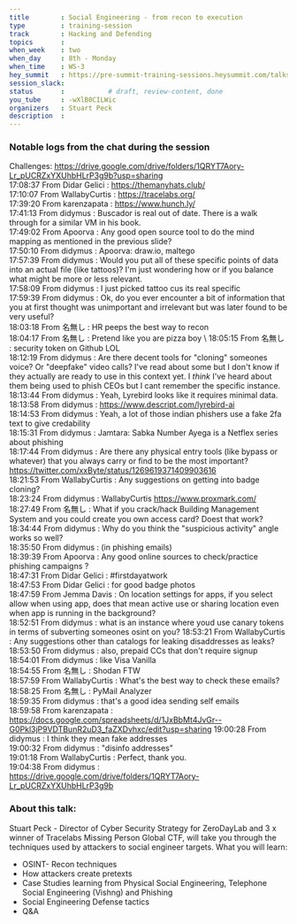 ```yaml
---
title        : Social Engineering - from recon to execution
type         : training-session
track        : Hacking and Defending
topics       : 
when_week    : two
when_day     : 8th - Monday
when_time    : WS-3
hey_summit   : https://pre-summit-training-sessions.heysummit.com/talks/social-engineering/
session_slack:
status       :           # draft, review-content, done
you_tube     : -wXlB0CILWic
organizers   : Stuart Peck
description  : 
---
```


### Notable logs from the chat during the session 

Challenges: https://drive.google.com/drive/folders/1QRYT7Aory-Lr_pUCRZxYXUhbHLrP3g9b?usp=sharing \
17:08:37	 From Didar Gelici : https://themanyhats.club/     \
17:10:07	 From WallabyCurtis : https://tracelabs.org/    \
17:39:20	 From karenzapata : https://www.hunch.ly/     \
17:41:13	 From didymus : Buscador is real out of date. There is a walk through for a similar VM in his book.  \
17:49:02	 From Apoorva : Any good open source tool to do the mind mapping as mentioned in the previous slide?  \
17:50:10	 From didymus : Apoorva: draw.io, maltego     \
17:57:39	 From didymus : Would you put all of these specific points of data into an actual file (like tattoos)? I'm just wondering how or if you balance what might be more or less relevant.    \
17:58:09	 From didymus : I just picked tattoo cus its real specific    \
17:59:39	 From didymus : Ok, do you ever encounter a bit of information that you at first thought was unimportant and irrelevant but was later found to be very useful?    \
18:03:18	 From 名無し : HR peeps the best way to recon   \
18:04:17	 From 名無し : Pretend like you are pizza boy   \ 
18:05:15	 From 名無し : security token on Github LOL     \
18:12:19	 From didymus : Are there  decent tools for "cloning" someones voice? Or "deepfake" video calls? I've read about some but I don't know if they actually are ready to use in this context yet. I *think* I've heard about them being used to phish CEOs but I cant remember the specific instance.    \
18:13:44	 From didymus : Yeah, Lyrebird looks like it requires minimal data.    \
18:13:58	 From didymus : https://www.descript.com/lyrebird-ai    \
18:14:53	 From didymus : Yeah, a lot of those indian phishers use a fake 2fa text to give credability    \
18:15:31	 From didymus : Jamtara: Sabka Number Ayega is a Netflex series about phishing    \
18:17:44	 From didymus : Are there any physical entry tools (like bypass or whatever) that you always carry or find to be the most important?   \
https://twitter.com/xxByte/status/1269619371409903616   \
18:21:53	 From WallabyCurtis : Any suggestions on getting into badge cloning?   \
18:23:24	 From didymus : WallabyCurtis https://www.proxmark.com/    \
18:27:49	 From 名無し : What if you crack/hack Building Management System and you could create you own access card? Doest that work?
18:34:44	 From didymus : Why do you think the "suspicious activity" angle works so well?    \
18:35:50	 From didymus : (in phishing emails)   \
18:39:39	 From Apoorva : Any good online sources to check/practice phishing campaigns ?     \
18:47:31	 From Didar Gelici : #firstdayatwork   \
18:47:53	 From Didar Gelici : for good badge photos   \
18:47:59	 From Jemma Davis : On location settings for apps, if you select allow when using app, does that mean active use or sharing location even when app is running in the background?  \
18:52:51	 From didymus : what is an instance where youd use canary tokens in terms of subverting someones osint on you?
18:53:21	 From WallabyCurtis : Any suggestions other than catalogs for leaking disaddresses as leaks?   \
18:53:50	 From didymus : also, prepaid CCs that don't require signup   \
18:54:01	 From didymus : like Visa Vanilla   \
18:54:55	 From 名無し : Shodan FTW    \
18:57:59	 From WallabyCurtis : What's the best way to check these emails?   \
18:58:25	 From 名無し : PyMail Analyzer   \
18:59:35	 From didymus : that's a good idea sending self emails   \
18:59:58	 From karenzapata : https://docs.google.com/spreadsheets/d/1JxBbMt4JvGr--G0Pkl3jP9VDTBunR2uD3_faZXDvhxc/edit?usp=sharing
19:00:28	 From didymus : I think they mean fake addresses   \
19:00:32	 From didymus : "disinfo addresses"   \
19:01:18	 From WallabyCurtis : Perfect, thank you.   \
19:04:38	 From didymus : https://drive.google.com/drive/folders/1QRYT7Aory-Lr_pUCRZxYXUhbHLrP3g9b   


### About this talk:

Stuart Peck - Director of Cyber Security Strategy for ZeroDayLab and 3 x winner of Tracelabs Missing Person Global CTF, will take you through the techniques used by attackers to social engineer targets. What you will learn:
- OSINT- Recon techniques
- How attackers create pretexts
- Case Studies learning from Physical Social Engineering, Telephone Social Engineering  (Vishng) and Phishing
- Social Engineering Defense tactics
- Q&A

